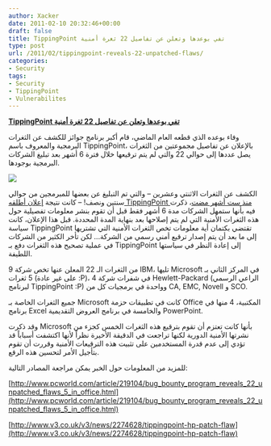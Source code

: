 ```yaml
---
author: Xacker
date: 2011-02-10 20:32:46+00:00
draft: false
title: TippingPoint تفي بوعدها وتعلن عن تفاصيل 22 ثغرة أمنية
type: post
url: /2011/02/tippingpoint-reveals-22-unpatched-flaws/
categories:
- Security
tags:
- Security
- TippingPoint
- Vulnerabilites
---
```


**[TippingPoint تفي بوعدها وتعلن عن تفاصيل 22 ثغرة أمنية](http://www.it-scoop.com/2011/02/tippingpoint-reveals-22-unpatched-flaws)**


وفاء بوعده الذي قطعه العام الماضي، قام أكبر برنامج جوائز للكشف عن الثغرات البرمجية والمعروف باسم TippingPoint، بالإعلان عن تفاصيل مجموعتين من الثغرات يصل عددها إلى حوالي 22 والتي لم يتم ترقيعها خلال فترة 6 أشهر بعد تبليغ الشركات البرمجية بوجودها.


[![](http://www.it-scoop.com/wp-content/uploads/2010/08/TippingPoint_logo.jpg )
](http://www.it-scoop.com/2011/02/tippingpoint-reveals-22-unpatched-flaws)


الكشف عن الثغرات الاثنتي وعشرين – والتي تم التبليغ عن بعضها للمبرمجين من حوالي سنتين ونصف! – كانت نتيجة [إعلان أطلقه TippingPoint منذ ست أشهر مضت](http://www.it-scoop.com/2010/08/tippingpoint-gives-vendors-six-months-to-fix-holes/)، ذكرت فيه بأنها ستمهل الشركات مدة 6 أشهر فقط قبل أن تقوم بنشر معلومات تفصيلية حول هذه الثغرات الأمنية التي لم يتم إصلاحها بعد بنهاية المدة المحددة. قبل هذا الإعلان، كانت سياسة TippingPoint تقتضي بكتمان أية معلومات تخص الثغرات الأمنية التي تشتريها إلى ما بعد أن يتم إصدار ترقيع أمني رسمي من الشركة... لكن تأخر الكثير من الشركات في عملية تصحيح هذه الثغرات دفع بـ TippingPoint إلى إعادة النظر في سياستها اللطيفة.

9 من الثغرات الـ 22 المعلن عنها تخص شركة IBM، تليها Microsoft في المركز الثاني بـ 5 ثغرات (على غير عادة :P)، 4 في شفرات شركة Hewlett-Packard (الراعي الرسمي لبرنامج TippingPoint :P) وواحدة في برمجيات كل من CA, EMC, Novell و SCO.

جميع الثغرات الخاصة بـ Microsoft كانت في تطبيقات حزمة Office المكتبية، 4 منها في برنامج Excel والخامسة في برنامج العروض التقديمية PowerPoint.

وقد ذكرت Microsoft بأنها كانت تعتزم أن تقوم بترقيع هذه الثغرات الخمس كجزء من نشرتها الأمنية الدورية لكنها تراجعت في الدقيقة الأخيرة نظراً لأنها اكتشفت أسباباً قد تؤدي إلى عدم قدرة المستخدمين على تثبيت هذه الترقيعات الأمنية وقررت أن تقوم بتأجيل الأمر لتحسين هذه الرقع.

للمزيد من المعلومات حول الخبر يمكن مراجعة المصادر التالية:


[http://www.pcworld.com/article/219104/bug_bounty_program_reveals_22_unpatched_flaws_5_in_office.html](http://www.pcworld.com/article/219104/bug_bounty_program_reveals_22_unpatched_flaws_5_in_office.html)




[http://www.v3.co.uk/v3/news/2274628/tippingpoint-hp-patch-flaw](http://www.v3.co.uk/v3/news/2274628/tippingpoint-hp-patch-flaw)
